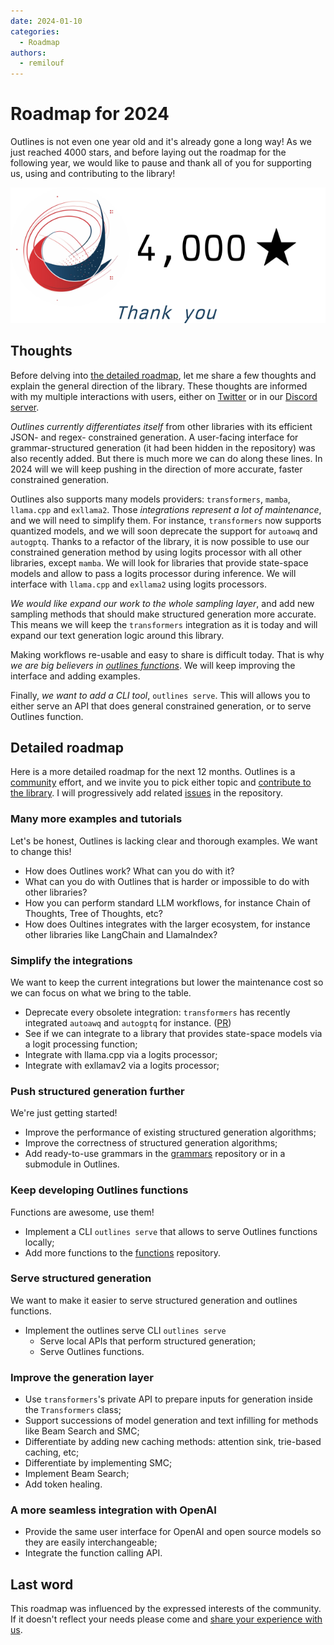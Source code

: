 ```yaml
---
date: 2024-01-10
categories:
  - Roadmap
authors:
  - remilouf
---
```


# Roadmap for 2024

Outlines is not even one year old and it's already gone a long way! As we just reached 4000 stars, and before laying out the roadmap for the following year, we would like to pause and thank all of you for supporting us, using and contributing to the library!

![4000 stars](../assets/4000_stars.png)

## Thoughts

Before delving into [the detailed roadmap](#detailed-roadmap), let me share a few thoughts and explain the general direction of the library. These thoughts are informed with my multiple interactions with users, either on [Twitter](https://twitter.com/remilouf) or in our [Discord server](https://discord.gg/ZxBxyWmW5n).

*Outlines currently differentiates itself* from other libraries with its efficient JSON- and regex- constrained generation. A user-facing interface for grammar-structured generation (it had been hidden in the repository) was also recently added. But there is much more we can do along these lines. In 2024 will we will keep pushing in the direction of more accurate, faster constrained generation.

Outlines also supports many models providers: `transformers`, `mamba`, `llama.cpp` and `exllama2`. Those *integrations represent a lot of maintenance*, and we will need to simplify them. For instance, `transformers` now supports quantized models, and we will soon deprecate the support for `autoawq` and `autogptq`.
Thanks to a refactor of the library, it is now possible to use our constrained generation method by using logits processor with all other libraries, except `mamba`. We will look for libraries that provide state-space models and allow to pass a logits processor during inference. We will interface with `llama.cpp` and `exllama2` using logits processors.

*We would like expand our work to the whole sampling layer*, and add new sampling methods that should make structured generation more accurate. This means we will keep the `transformers` integration as it is today and will expand our text generation logic around this library.

Making workflows re-usable and easy to share is difficult today. That is why *we are big believers in [outlines functions](https://github.com/dottxt-ai/functions)*. We will keep improving the interface and adding examples.

Finally, *we want to add a CLI tool*, `outlines serve`. This will allows you to either serve an API that does general constrained generation, or to serve Outlines function.

## Detailed roadmap

Here is a more detailed roadmap for the next 12 months. Outlines is a [community](https://discord.gg/ZxBxyWmW5n) effort, and we invite you to pick either topic and [contribute to the library](https://github.com/dottxt-ai/outlines). I will progressively add related [issues](https://github.com/dottxt-ai/outlines/issues) in the repository.

### Many more examples and tutorials

Let's be honest, Outlines is lacking clear and thorough examples. We want to change this!

* How does Outlines work? What can you do with it?
* What can you do with Outlines that is harder or impossible to do with other libraries?
* How you can perform standard LLM workflows, for instance Chain of Thoughts, Tree of Thoughts, etc?
* How does Oultines integrates with the larger ecosystem, for instance other libraries like LangChain and LlamaIndex?

### Simplify the integrations

We want to keep the current integrations but lower the maintenance cost so we can focus on what we bring to the table.

* Deprecate every obsolete integration: `transformers` has recently integrated `autoawq` and `autogptq` for instance. ([PR](https://github.com/dottxt-ai/outlines/pull/527))
* See if we can integrate to a library that provides state-space models via a logit processing function;
* Integrate with llama.cpp via a logits processor;
* Integrate with exllamav2 via a logits processor;

### Push structured generation further

We're just getting started!

* Improve the performance of existing structured generation algorithms;
* Improve the correctness of structured generation algorithms;
* Add ready-to-use grammars in the [grammars](https://github.com/dottxt-ai/grammars) repository or in a submodule in Outlines.

### Keep developing Outlines functions

Functions are awesome, use them!

* Implement a CLI `outlines serve` that allows to serve Outlines functions locally;
* Add more functions to the [functions](https://github.com/dottxt-ai/functions) repository.

### Serve structured generation

We want to make it easier to serve structured generation and outlines functions.

* Implement the outlines serve CLI `outlines serve`
  - Serve local APIs that perform structured generation;
  - Serve Outlines functions.

### Improve the generation layer

* Use `transformers`'s private API to prepare inputs for generation inside the `Transformers` class;
* Support successions of model generation and text infilling for methods like Beam Search and SMC;
* Differentiate by adding new caching methods: attention sink, trie-based caching, etc;
* Differentiate by implementing SMC;
* Implement Beam Search;
* Add token healing.

### A more seamless integration with OpenAI

* Provide the same user interface for OpenAI and open source models so they are easily interchangeable;
* Integrate the function calling API.

## Last word

This roadmap was influenced by the expressed interests of the community. If it doesn't reflect your needs please come and [share your experience with us](https://discord.gg/ZxBxyWmW5n).
